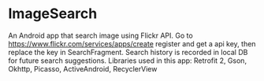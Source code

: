 # ImageSearch

An Android app that search image using Flickr API. Go to https://www.flickr.com/services/apps/create register and get a api key, 
then replace the key in SearchFragment. 
Search history is recorded in local DB for future search suggestions. 
Libraries used in this app: Retrofit 2, Gson, Okhttp, Picasso, ActiveAndroid, RecyclerView
